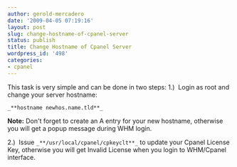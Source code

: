 ```yaml
---
author: gerold-mercadero
date: '2009-04-05 07:19:16'
layout: post
slug: change-hostname-of-cpanel-server
status: publish
title: Change Hostname of Cpanel Server
wordpress_id: '498'
categories:
- cpanel
---
```


This task is very simple and can be done in two steps:
1.)  Login as root and change your server hostname:


`_**hostname newhos.name.tld**_`



**Note:**  Don't forget to create an A entry for your new hostname, otherwise you will get a popup message during WHM login.

2.)  Issue `_**/usr/local/cpanel/cpkeyclt**_` to update your Cpanel License Key, otherwise you will get Invalid License when you login to WHM/Cpanel interface.
